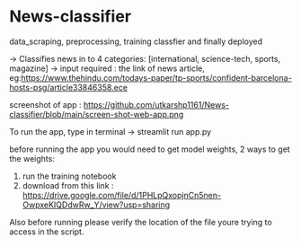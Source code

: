 # News-classifier
data_scraping, preprocessing, training classfier and finally deployed

-> Classifies news in to 4 categories: [international, science-tech, sports, magazine]
-> input required : the link of news article, eg:https://www.thehindu.com/todays-paper/tp-sports/confident-barcelona-hosts-psg/article33846358.ece

screenshot of app : https://github.com/utkarshp1161/News-classifier/blob/main/screen-shot-web-app.png




To run the app, type in terminal -> streamlit run app.py

before running the app you would need to get model weights, 2 ways to get the weights:
1. run the training notebook
2. download from this link : https://drive.google.com/file/d/1PHLpQxopjnCn5nen-OwpxeKIQDdwRw_Y/view?usp=sharing


Also before running please verify the location of the file youre trying to access in the script.

